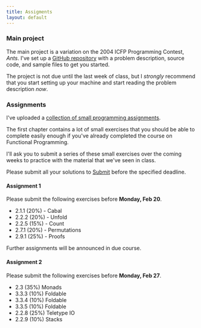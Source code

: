 ```yaml
---
title: Assigments
layout: default
---
```


### Main project

The main project is a variation on the 2004 ICFP Programming Contest,
*Ants*. I've set up a
[GitHub repository](http://www.github.com/wouter-swierstra/ants) with
a problem description, source code, and sample files to get you
started.

The project is not due until the last week of class, but I *strongly*
recommend that you start setting up your machine and start reading the
problem description *now*.

### Assignments

I've uploaded a
[collection of small programming assignments](doc/assignments.pdf).

The first chapter contains a lot of small exercises that you should be
able to complete easily enough if you've already completed the course
on Functional Programming.

I'll ask you to submit a series of these small exercises over the
coming weeks to practice with the material that we've seen in class.

Please submit all your solutions to
[Submit](http://www.cs.uu.nl/docs/submit) before the specified
deadline.

#### Assignment 1

Please submit the following exercises before **Monday, Feb 20**.

* 2.1.1 (20%) - Cabal
* 2.2.2 (20%) - Unfold
* 2.2.5 (15%) - Count
* 2.7.1 (20%) - Permutations
* 2.9.1 (25%) - Proofs

Further assignments will be announced in due course.

#### Assignment 2

Please submit the following exercises before **Monday, Feb 27**.

* 2.3 (35%) Monads
* 3.3.3 (10%) Foldable
* 3.3.4 (10%) Foldable
* 3.3.5 (10%) Foldable
* 2.2.8 (25%) Teletype IO
* 2.2.9 (10%) Stacks



